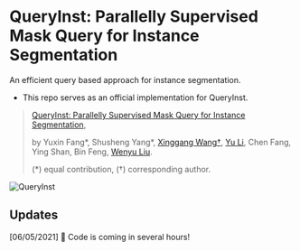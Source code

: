 # QueryInst: Parallelly Supervised Mask Query for Instance Segmentation

An efficient query based approach for instance segmentation.

* This repo serves as an official implementation for QueryInst.

> [QueryInst: Parallelly Supervised Mask Query for Instance Segmentation](http://arxiv.org/abs/2105.01928
),
>
> by Yuxin Fang\*, Shusheng Yang\*, [Xinggang Wang†](https://xinggangw.info/), [Yu Li](http://yu-li.github.io), Chen Fang, Ying Shan, Bin Feng, [Wenyu Liu](http://eic.hust.edu.cn/professor/liuwenyu/).
>
> (\*) equal contribution, (†) corresponding author.

![QueryInst](http://assets.vealocia.com/2021-05-05-133231.png)

## Updates
[06/05/2021] 🌟 Code is coming in several hours!